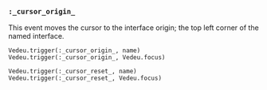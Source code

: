 ### `:_cursor_origin_`
This event moves the cursor to the interface origin; the top left
corner of the named interface.

    Vedeu.trigger(:_cursor_origin_, name)
    Vedeu.trigger(:_cursor_origin_, Vedeu.focus)

    Vedeu.trigger(:_cursor_reset_, name)
    Vedeu.trigger(:_cursor_reset_, Vedeu.focus)
